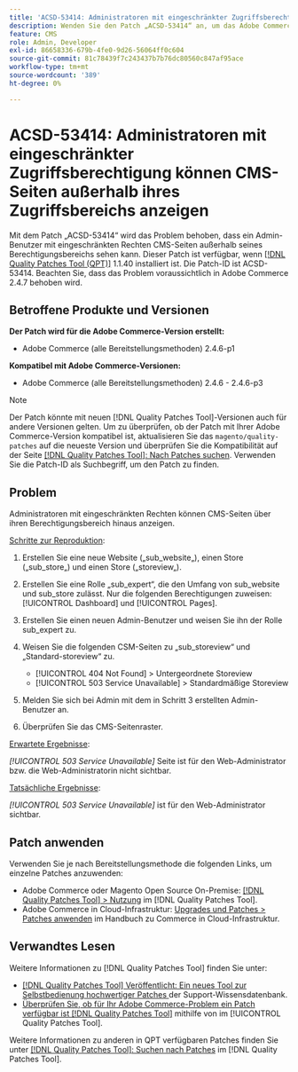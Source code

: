 ```yaml
---
title: 'ACSD-53414: Administratoren mit eingeschränkter Zugriffsberechtigung können CMS-Seiten außerhalb ihres Zugriffsbereichs anzeigen'
description: Wenden Sie den Patch „ACSD-53414“ an, um das Adobe Commerce-Problem zu beheben, bei dem ein Benutzer mit eingeschränktem Administratorzugriff CMS-Seiten außerhalb seines Berechtigungsbereichs sehen kann.
feature: CMS
role: Admin, Developer
exl-id: 86658336-679b-4fe0-9d26-56064ff0c604
source-git-commit: 81c78439f7c243437b7b76dc80560c847af95ace
workflow-type: tm+mt
source-wordcount: '389'
ht-degree: 0%

---
```


# ACSD-53414: Administratoren mit eingeschränkter Zugriffsberechtigung können CMS-Seiten außerhalb ihres Zugriffsbereichs anzeigen

Mit dem Patch „ACSD-53414“ wird das Problem behoben, dass ein Admin-Benutzer mit eingeschränkten Rechten CMS-Seiten außerhalb seines Berechtigungsbereichs sehen kann. Dieser Patch ist verfügbar, wenn [[!DNL Quality Patches Tool (QPT)]](https://experienceleague.adobe.com/de/docs/commerce-knowledge-base/kb/announcements/commerce-announcements/magento-quality-patches-released-new-tool-to-self-serve-quality-patches) 1.1.40 installiert ist. Die Patch-ID ist ACSD-53414. Beachten Sie, dass das Problem voraussichtlich in Adobe Commerce 2.4.7 behoben wird.

## Betroffene Produkte und Versionen

**Der Patch wird für die Adobe Commerce-Version erstellt:**

* Adobe Commerce (alle Bereitstellungsmethoden) 2.4.6-p1

**Kompatibel mit Adobe Commerce-Versionen:**

* Adobe Commerce (alle Bereitstellungsmethoden) 2.4.6 - 2.4.6-p3

>[!NOTE]
>
>Der Patch könnte mit neuen [!DNL Quality Patches Tool]-Versionen auch für andere Versionen gelten. Um zu überprüfen, ob der Patch mit Ihrer Adobe Commerce-Version kompatibel ist, aktualisieren Sie das `magento/quality-patches` auf die neueste Version und überprüfen Sie die Kompatibilität auf der Seite [[!DNL Quality Patches Tool]: Nach Patches suchen](https://experienceleague.adobe.com/tools/commerce-quality-patches/index.html?lang=de). Verwenden Sie die Patch-ID als Suchbegriff, um den Patch zu finden.

## Problem

Administratoren mit eingeschränkten Rechten können CMS-Seiten über ihren Berechtigungsbereich hinaus anzeigen.

<u>Schritte zur Reproduktion</u>:

1. Erstellen Sie eine neue Website („sub_website„), einen Store („sub_store„) und einen Store („storeview„).
1. Erstellen Sie eine Rolle „sub_expert“, die den Umfang von sub_website und sub_store zulässt. Nur die folgenden Berechtigungen zuweisen: [!UICONTROL Dashboard] und [!UICONTROL Pages].
1. Erstellen Sie einen neuen Admin-Benutzer und weisen Sie ihn der Rolle sub_expert zu.
1. Weisen Sie die folgenden CSM-Seiten zu „sub_storeview“ und „Standard-storeview“ zu.

   * [!UICONTROL 404 Not Found] > Untergeordnete Storeview
   * [!UICONTROL 503 Service Unavailable] > Standardmäßige Storeview

1. Melden Sie sich bei Admin mit dem in Schritt 3 erstellten Admin-Benutzer an.
1. Überprüfen Sie das CMS-Seitenraster.

<u>Erwartete Ergebnisse</u>:

*[!UICONTROL 503 Service Unavailable]* Seite ist für den Web-Administrator bzw. die Web-Administratorin nicht sichtbar.

<u>Tatsächliche Ergebnisse</u>:

*[!UICONTROL 503 Service Unavailable]* ist für den Web-Administrator sichtbar.

## Patch anwenden

Verwenden Sie je nach Bereitstellungsmethode die folgenden Links, um einzelne Patches anzuwenden:

* Adobe Commerce oder Magento Open Source On-Premise: [[!DNL Quality Patches Tool] > Nutzung](/help/tools/quality-patches-tool/usage.md) im [!DNL Quality Patches Tool].
* Adobe Commerce in Cloud-Infrastruktur: [Upgrades und Patches > Patches anwenden](https://experienceleague.adobe.com/docs/commerce-cloud-service/user-guide/develop/upgrade/apply-patches.html?lang=de) im Handbuch zu Commerce in Cloud-Infrastruktur.

## Verwandtes Lesen

Weitere Informationen zu [!DNL Quality Patches Tool] finden Sie unter:

* [[!DNL Quality Patches Tool] Veröffentlicht: Ein neues Tool zur Selbstbedienung hochwertiger Patches ](https://experienceleague.adobe.com/de/docs/commerce-knowledge-base/kb/announcements/commerce-announcements/magento-quality-patches-released-new-tool-to-self-serve-quality-patches) der Support-Wissensdatenbank.
* [Überprüfen Sie, ob für Ihr Adobe Commerce-Problem ein Patch verfügbar ist [!DNL Quality Patches Tool]](/help/tools/quality-patches-tool/patches-available-in-qpt/check-patch-for-magento-issue-with-magento-quality-patches.md) mithilfe von im [!UICONTROL Quality Patches Tool].


Weitere Informationen zu anderen in QPT verfügbaren Patches finden Sie unter [[!DNL Quality Patches Tool]: Suchen nach Patches](https://experienceleague.adobe.com/tools/commerce-quality-patches/index.html?lang=de) im [!DNL Quality Patches Tool].
